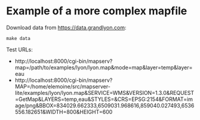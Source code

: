# Example of a more complex mapfile

Download data from https://data.grandlyon.com:

```
make data
```

Test URLs:

* http://localhost:8000/cgi-bin/mapserv?map=/path/to/examples/lyon/lyon.map&mode=map&layer=temp&layer=eau
* http://localhost:8000/cgi-bin/mapserv?MAP=/home/elemoine/src/mapserver-lite/examples/lyon/lyon.map&SERVICE=WMS&VERSION=1.3.0&REQUEST=GetMap&LAYERS=temp,eau&STYLES=&CRS=EPSG:2154&FORMAT=image/png&BBOX=834029.662333,6509031.968616,859040.027493,6536556.182651&WIDTH=800&HEIGHT=600
